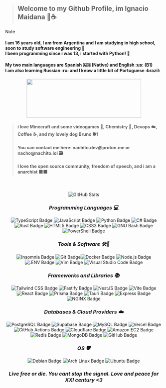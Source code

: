 
>## Welcome to my Github Profile, im Ignacio Maidana 🌴☕

>[!NOTE]
><h4>I am 16 years old, I am from Argentina and I am studying in high school, soon to study software engineering 🏫 <br> I been programming since i was 13, i started with Python! 🧒 </h4>
><h4> My two main languages are Spanish 🇦🇷 (Native) and English :us: (B1) <br> I am also learning Russian :ru: and I know a little bit of Portuguese :brazil: </h4>


<p align="center">
<img height=125 width=367 src="https://github.com/nachitodev/nachitodev/assets/67612701/76f7e14d-5dca-4123-99fa-e0f8a3396fae"/>
</p>

><h4>i love Minecraft and some videogames 🍏, Chemistry 🧪, Devops ☁️, Coffee ☕, and my lovely dog Bruno 🐕! </h4>
><h4 href="mailto:nachito.dev@proton.me">You can contact me here: nachito.dev@proton.me or nacho@nachito.lol 🗃️</h4>
><h4>I love the open source community, freedom of speech, and i am a anarchist 🟥⬛ </h4>
<div align="center">

<br>

![GitHub Stats](https://gh-readme-profile.vercel.app/api?username=nachitodev&theme=dark)


### _**Programming Languages 💻**_

<img src="https://img.shields.io/badge/TypeScript-3178C6?logo=typescript&logoColor=fff&style=flat" alt="TypeScript Badge"> <img src="https://img.shields.io/badge/JavaScript-F7DF1E?logo=javascript&logoColor=000&style=flat" alt="JavaScript Badge">
<img src="https://img.shields.io/badge/Python-3776AB?logo=python&logoColor=fff&style=flat" alt="Python Badge">
<img src="https://img.shields.io/badge/C%23-512BD4?logo=csharp&logoColor=fff&style=flat" alt="C# Badge">
<img src="https://img.shields.io/badge/Rust-000?logo=rust&logoColor=fff&style=flat" alt="Rust Badge"> <img src="https://img.shields.io/badge/HTML5-E34F26?logo=html5&logoColor=fff&style=flat" alt="HTML5 Badge"> <img src="https://img.shields.io/badge/CSS3-1572B6?logo=css3&logoColor=fff&style=flat" alt="CSS3 Badge"> <img src="https://img.shields.io/badge/GNU%20Bash-4EAA25?logo=gnubash&logoColor=fff&style=flat" alt="GNU Bash Badge"> <img src="https://img.shields.io/badge/PowerShell-5391FE?logo=powershell&logoColor=fff&style=flat" alt="PowerShell Badge">

### _**Tools & Software 🛠️🔮**_

<img src="https://img.shields.io/badge/Insomnia-4000BF?logo=insomnia&logoColor=fff&style=flat" alt="Insomnia Badge"> <img src="https://img.shields.io/badge/Git-F05032?logo=git&logoColor=fff&style=flat" alt="Git Badge"><img src="https://img.shields.io/badge/Docker-2496ED?logo=docker&logoColor=fff&style=flat" alt="Docker Badge">
<img src="https://img.shields.io/badge/Node.js-393?logo=nodedotjs&logoColor=fff&style=flat" alt="Node.js Badge"> <img src="https://img.shields.io/badge/.ENV-ECD53F?logo=dotenv&logoColor=000&style=flat" alt=".ENV Badge">
<img src="https://img.shields.io/badge/Vim-019733?logo=vim&logoColor=fff&style=flat" alt="Vim Badge"> <img src="https://img.shields.io/badge/Visual%20Studio%20Code-007ACC?logo=visualstudiocode&logoColor=fff&style=flat" alt="Visual Studio Code Badge">

### _**Frameworks and Libraries 📚**_
<img src="https://img.shields.io/badge/Tailwind%20CSS-06B6D4?logo=tailwindcss&logoColor=fff&style=flat" alt="Tailwind CSS Badge"> <img src="https://img.shields.io/badge/Fastify-000?logo=fastify&logoColor=fff&style=flat" alt="Fastify Badge">
<img src="https://img.shields.io/badge/NestJS-E0234E?logo=nestjs&logoColor=fff&style=flat" alt="NestJS Badge">
<img src="https://img.shields.io/badge/Vite-646CFF?logo=vite&logoColor=fff&style=flat" alt="Vite Badge">
<img src="https://img.shields.io/badge/React-61DAFB?logo=react&logoColor=000&style=flat" alt="React Badge">
<img src="https://img.shields.io/badge/Prisma-2D3748?logo=prisma&logoColor=fff&style=flat" alt="Prisma Badge">
<img src="https://img.shields.io/badge/Tauri-24C8D8?logo=tauri&logoColor=fff&style=flat" alt="Tauri Badge">
<img src="https://img.shields.io/badge/Express-000?logo=express&logoColor=fff&style=flat" alt="Express Badge">
<img src="https://img.shields.io/badge/NGINX-009639?logo=nginx&logoColor=fff&style=flat" alt="NGINX Badge">

### _**Databases & Cloud Providers ☁️**_


<img src="https://img.shields.io/badge/PostgreSQL-4169E1?logo=postgresql&logoColor=fff&style=flat" alt="PostgreSQL Badge"> <img src="https://img.shields.io/badge/Supabase-3FCF8E?logo=supabase&logoColor=fff&style=flat" alt="Supabase Badge">
<img src="https://img.shields.io/badge/MySQL-4479A1?logo=mysql&logoColor=fff&style=flat" alt="MySQL Badge">
<img src="https://img.shields.io/badge/Vercel-000?logo=vercel&logoColor=fff&style=flat" alt="Vercel Badge">
<img src="https://img.shields.io/badge/GitHub%20Actions-2088FF?logo=githubactions&logoColor=fff&style=flat" alt="GitHub Actions Badge"> <img src="https://img.shields.io/badge/Cloudflare-F38020?logo=cloudflare&logoColor=fff&style=flat" alt="Cloudflare Badge"> <img src="https://img.shields.io/badge/Amazon%20EC2-F90?logo=amazonec2&logoColor=fff&style=flat" alt="Amazon EC2 Badge"><img src="https://img.shields.io/badge/Redis-DC382D?logo=redis&logoColor=fff&style=flat" alt="Redis Badge"> <img src="https://img.shields.io/badge/MongoDB-47A248?logo=mongodb&logoColor=fff&style=flat" alt="MongoDB Badge"> <img src="https://img.shields.io/badge/GitHub-181717?logo=github&logoColor=fff&style=flat" alt="GitHub Badge">
 

### _**OS 🛡️**_
<img src="https://img.shields.io/badge/Debian-A81D33?logo=debian&logoColor=fff&style=flat" alt="Debian Badge"> <img src="https://img.shields.io/badge/Arch%20Linux-1793D1?logo=archlinux&logoColor=fff&style=flat" alt="Arch Linux Badge"> <img src="https://img.shields.io/badge/Ubuntu-E95420?logo=ubuntu&logoColor=fff&style=flat" alt="Ubuntu Badge">


### _Live free or die. You cant stop the signal. Love and peace for XXI century <3_

</div>



